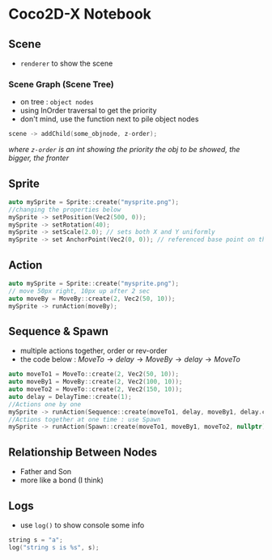 # Coco2D-X Notebook
## Scene
- `renderer` to show the scene
### Scene Graph (Scene Tree)
- on tree : `object nodes`
- using InOrder traversal to get the priority
- don't mind, use the function next to pile object nodes
```cpp
scene -> addChild(some_objnode, z-order);
```
*where `z-order` is an int showing the priority the obj to be showed, the bigger, the fronter*

## Sprite
```cpp
auto mySprite = Sprite::create("mysprite.png");
//changing the properties below
mySprite -> setPosition(Vec2(500, 0));
mySprite -> setRotation(40);
mySprite -> setScale(2.0); // sets both X and Y uniformly
mySprite -> set AnchorPoint(Vec2(0, 0)); // referenced base point on this sprite when calculating its coordinates
```

## Action
```cpp
auto mySprite = Sprite::create("mysprite.png");
// move 50px right, 10px up after 2 sec
auto moveBy = MoveBy::create(2, Vec2(50, 10));
mySprite -> runAction(moveBy);
```

## Sequence & Spawn
- multiple actions together, order or rev-order
- the code below : $MoveTo\to delay\to MoveBy\to delay \to MoveTo$
```cpp
auto moveTo1 = MoveTo::create(2, Vec2(50, 10));
auto moveBy1 = MoveBy::create(2, Vec2(100, 10));
auto moveTo2 = MoveTo::create(2, Vec2(150, 10));
auto delay = DelayTime::create(1);
//Actions one by one
mySprite -> runAction(Sequence::create(moveTo1, delay, moveBy1, delay.clone(), moveTo2, nullptr));
//Actions together at one time : use Spawn
mySprite -> runAction(Spawn::create(moveTo1, moveBy1, moveTo2, nullptr));
```

## Relationship Between Nodes
- Father and Son
- more like a bond (I think)

## Logs
- use `log()` to show console some info
```cpp
string s = "a";
log("string s is %s", s);
```

